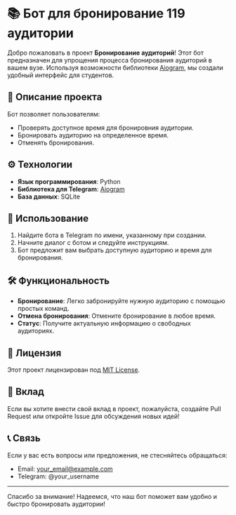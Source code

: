 # 📚 Бот для бронирование 119 аудитории

Добро пожаловать в проект **Бронирование аудиторий**! Этот бот предназначен для упрощения процесса бронирования аудиторий в вашем вузе. Используя возможности библиотеки [Aiogram](https://docs.aiogram.dev/), мы создали удобный интерфейс для студентов.

## 🚀 Описание проекта

Бот позволяет пользователям:
- Проверять доступное время для бронировния аудитории.
- Бронировать аудиторию на определенное время.
- Отменять бронирования.

## ⚙️ Технологии

- **Язык программирования**: Python
- **Библиотека для Telegram**: [Aiogram](https://docs.aiogram.dev/)
- **База данных**: SQLite

## 📱 Использование

1. Найдите бота в Telegram по имени, указанному при создании.
2. Начните диалог с ботом и следуйте инструкциям.
3. Бот предложит вам выбрать доступную аудиторию и время для бронирования.

## 🛠️ Функциональность

- **Бронирование**: Легко забронируйте нужную аудиторию с помощью простых команд.
- **Отмена бронирования**: Отмените бронирование в любое время.
- **Статус**: Получите актуальную информацию о свободных аудиториях.

## 📄 Лицензия

Этот проект лицензирован под [MIT License](LICENSE).

## 🤝 Вклад

Если вы хотите внести свой вклад в проект, пожалуйста, создайте Pull Request или откройте Issue для обсуждения новых идей!

## 📞 Связь

Если у вас есть вопросы или предложения, не стесняйтесь обращаться:
- Email: your_email@example.com
- Telegram: @your_username

---

Спасибо за внимание! Надеемся, что наш бот поможет вам удобно и быстро бронировать аудитории!
